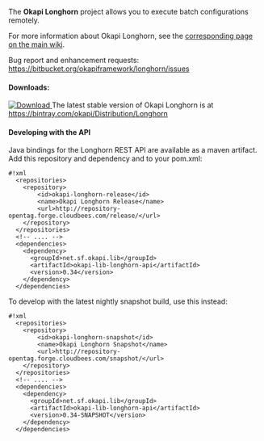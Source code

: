 The **Okapi Longhorn** project allows you to execute batch configurations remotely.

For more information about Okapi Longhorn, see the [corresponding page on the main wiki](http://okapiframework.org/wiki/index.php?title=Longhorn).

Bug report and enhancement requests: https://bitbucket.org/okapiframework/longhorn/issues

#### Downloads: ####

[ ![Download](https://api.bintray.com/packages/okapi/Distribution/Longhorn/images/download.svg) ](https://bintray.com/okapi/Distribution/Longhorn/_latestVersion)
The latest stable version of Okapi Longhorn is at https://bintray.com/okapi/Distribution/Longhorn

#### Developing with the API ####

Java bindings for the Longhorn REST API are available as a maven artifact.  Add this repository and dependency and to your pom.xml:

```
#!xml
  <repositories>
    <repository>
        <id>okapi-longhorn-release</id>
        <name>Okapi Longhorn Release</name>
        <url>http://repository-opentag.forge.cloudbees.com/release/</url>
    </repository>
  </repositories>
  <!-- .... -->
  <dependencies>
    <dependency>
      <groupId>net.sf.okapi.lib</groupId>
      <artifactId>okapi-lib-longhorn-api</artifactId>
      <version>0.34</version>
    </dependency>
  </dependencies>
```

To develop with the latest nightly snapshot build, use this instead:
```
#!xml
  <repositories>
    <repository>
        <id>okapi-longhorn-snapshot</id>
        <name>Okapi Longhorn Snapshot</name>
        <url>http://repository-opentag.forge.cloudbees.com/snapshot/</url>
    </repository>
  </repositories>
  <!-- .... -->
  <dependencies>
    <dependency>
      <groupId>net.sf.okapi.lib</groupId>
      <artifactId>okapi-lib-longhorn-api</artifactId>
      <version>0.34-SNAPSHOT</version>
    </dependency>
  </dependencies>
```
